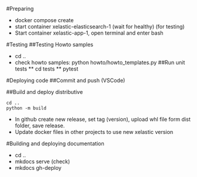 #Preparing
* docker compose create
* start container xelastic-elasticsearch-1 (wait for healthy) (for testing)
* Start container xelastic-app-1, open terminal and enter bash

#Testing
##Testing Howto samples
* cd ..
* check howto samples: python howto/howto_templates.py
##Run unit tests
** cd tests
** pytest

#Deploying code
##Commit and push (VSCode)

##Build and deploy distributive
```
cd ..
python -m build
```
* In github create new release, set tag (version), upload whl file form dist folder, save release.
* Update docker files in other projects to use new xelastic version

#Building and deploying documentation
* cd ..
* mkdocs serve (check)
* mkdocs gh-deploy
